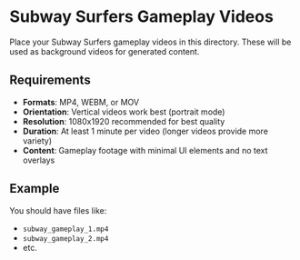 # Subway Surfers Gameplay Videos

Place your Subway Surfers gameplay videos in this directory. These will be used as background videos for generated content.

## Requirements

- **Formats**: MP4, WEBM, or MOV
- **Orientation**: Vertical videos work best (portrait mode)
- **Resolution**: 1080x1920 recommended for best quality
- **Duration**: At least 1 minute per video (longer videos provide more variety)
- **Content**: Gameplay footage with minimal UI elements and no text overlays

## Example

You should have files like:
- `subway_gameplay_1.mp4`
- `subway_gameplay_2.mp4`
- etc. 